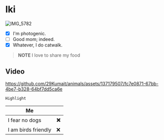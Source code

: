 # Iki

![IMG_5782](https://github.com/29Kumait/animals/assets/137179507/e1195767-86a4-433d-aa69-27bd9dc5f7c9)

- [X] I'm photogenic.
- [ ] Good mom; indeed.
- [X] Whatever, I do catwalk.

> __NOTE__
> I love to share my food

## Video
<!-- Drag & Drop  -->


https://github.com/29Kumait/animals/assets/137179507/fc7e0871-67bb-4be7-b328-64bf7dd5ca6e



<!-- <blockquote>
    <p>
        :information
    </p>
    <p>
        It can
    </p>
    <p>
        You can use
    </p>
</blockquote> -->

`Highlight`

| Me                  |      |
| ------------------- | ---- |
| I fear no dogs     | ✖️ |
| I am birds friendly | ❌   |
